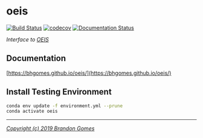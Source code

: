 # oeis
[![Build Status](https://travis-ci.com/bhgomes/oeis.svg?token=yR6xpuQ1eE8snjeofqA8&branch=master)](https://travis-ci.com/bhgomes/oeis) [![codecov](https://codecov.io/gh/bhgomes/oeis/branch/master/graph/badge.svg?token=vTvXjfMJD9)](https://codecov.io/gh/bhgomes/oeis) [![Documentation Status](https://readthedocs.org/projects/oeis/badge/?version=latest)](https://oeis.readthedocs.io/en/latest/?badge=latest)

_Interface to [OEIS](https://oeis.org)_

## Documentation

[https://bhgomes.github.io/oeis/](https://bhgomes.github.io/oeis/)

## Install Testing Environment

```bash
conda env update -f environment.yml --prune
conda activate oeis
```

---

_[Copyright (c) 2019 Brandon Gomes](LICENSE)_
